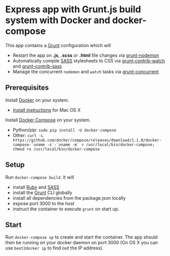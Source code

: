 # Express app with Grunt.js build system with Docker and docker-compose

This app contains a [Grunt](http://gruntjs.com/) configuration which will

* Restart the app on **.js**, **.scss** or **.html** file changes via [grunt-nodemon](https://github.com/ChrisWren/grunt-nodemon)
* Automatically compile [SASS](http://sass-lang.com/) stylesheets to CSS via [grunt-contrib-watch](https://github.com/gruntjs/grunt-contrib-watch) and [grunt-contrib-sass](https://github.com/gruntjs/grunt-contrib-sass)
* Manage the concurrent `nodemon` and `watch` tasks via [grunt-concurrent](https://github.com/sindresorhus/grunt-concurrent)

## Prerequisites

Install [Docker](https://www.docker.com/) on your system.

* [Install instructions](https://docs.docker.com/installation/mac/) for Mac OS X

Install [Docker Compose](http://docs.docker.com/compose/) on your system.

* Python/pip: `sudo pip install -U docker-compose`
* Other: ``curl -L https://github.com/docker/compose/releases/download/1.1.0/docker-compose-`uname -s`-`uname -m` > /usr/local/bin/docker-compose; chmod +x /usr/local/bin/docker-compose``

## Setup

Run `docker-compose build`. It will

* install [Ruby](https://www.ruby-lang.org) and [SASS](https://rubygems.org/gems/sass)
* install the [Grunt](http://gruntjs.com) CLI globally
* install all dependencies from the package.json locally
* expose port 3000 to the host
* instruct the container to execute `grunt` on start up.

## Start

Run `docker-compose up` to create and start the container. The app should then be running on your docker daemon on port 3000 (On OS X you can use `boot2docker ip` to find out the IP address).